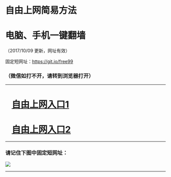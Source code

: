 ﻿# 自由上网简易方法

# 电脑、手机一键翻墙

（2017/10/09 更新，网址有效）

固定短网址：https://git.io/free99

### （微信如打不开，请转到浏览器打开）


***





# &nbsp;&nbsp; <a href="http://ft7231473.fwq-tz-1001.info/fwqtz01.html?t=100900127318 " target="_blank">自由上网入口1</a>
# &nbsp;&nbsp; <a href="http://ft3143027843.fwq-tz-1002.info/fwqtz02.html?t=10090015871 " target="_blank">自由上网入口2</a>
***

### 请记住下图中固定短网址：

<img src="https://s3-us-west-2.amazonaws.com/fwq-1001/yjfq-20170905okok.png" /> 


***

